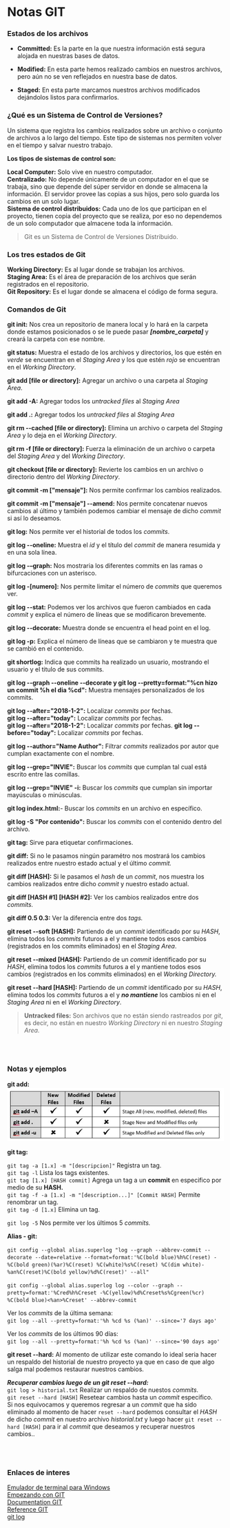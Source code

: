 # Notas GIT

### Estados de los archivos ###

- **Committed:** Es la parte en la que nuestra información está segura alojada en nuestras bases de datos.

- **Modified:** En esta parte hemos realizado cambios en nuestros archivos, pero aún no se ven reflejados en nuestra base de datos.

- **Staged:** En esta parte marcamos nuestros archivos modificados dejándolos listos para confirmarlos.


### ¿Qué es un Sistema de Control de Versiones? ###

Un sistema que registra los cambios realizados sobre un archivo o conjunto de archivos a lo largo del tiempo. Este tipo de sistemas nos permiten volver en el tiempo y salvar nuestro trabajo. <br>

**Los tipos de sistemas de control son:**

**Local Computer:** Solo vive en nuestro computador. <br>
**Centralizado:** No depende únicamente de un computador en el que se trabaja, sino que depende del súper servidor en donde se almacena la información. El servidor provee las copias a sus hijos, pero solo guarda los cambios en un solo lugar. <br>
**Sistema de control distribuidos:** Cada uno de los que participan en el proyecto, tienen copia del proyecto que se realiza, por eso no dependemos de un solo computador que almacene toda la información.

> Git es un Sistema de Control de Versiones Distribuido.


### Los tres estados de Git ###

**Working Directory:** Es al lugar donde se trabajan los archivos. <br>
**Staging Area:** Es el área de preparación de los archivos que serán registrados en el repositorio. <br>
**Git Repository:** Es el lugar donde se almacena el código de forma segura.


### Comandos de Git ###

**git init:** Nos crea un repositorio de manera local y lo hará en la carpeta donde estamos posicionados o se le puede pasar ***[nombre_carpeta]*** y creará la carpeta con ese nombre.

**git status:** Muestra el estado de los archivos y directorios, los que estén en *verde* se encuentran en el *Staging Area* y los que estén *rojo* se encuentran en el *Working Directory*.

**git add [file or directory]:** Agregar un archivo o una carpeta al *Staging Area*.

**git add -A:** Agregar todos los *untracked files* al *Staging Area*

**git add .:** Agregar todos los *untracked files* al *Staging Area*

**git rm --cached [file or directory]:** Elimina un archivo o carpeta del *Staging Area* y lo deja en el *Working Directory*.

**git rm -f [file or directory]:** Fuerza la eliminación de un archivo o carpeta del *Staging Area* y del *Working Directory*.

**git checkout [file or directory]:** Revierte los cambios en un archivo o directorio dentro del *Working Directory*.

**git commit -m ["mensaje"]:** Nos permite confirmar los cambios realizados.

**git commit -m ["mensaje"] --amend:** Nos permite concatenar nuevos cambios al último y también podemos cambiar el mensaje de dicho *commit* si así lo deseamos.

**git log:** Nos permite ver el historial de todos los *commits*.

**git log --oneline:** Muestra el *id* y el título del *commit* de manera resumida y en una sola línea.

**git log -–graph:** Nos mostraria los diferentes commits en las ramas o bifurcaciones con un asterisco.

**git log -[numero]:** Nos permite limitar el número de *commits* que queremos ver.

**git log --stat:** Podemos ver los archivos que fueron cambiados en cada *commit* y explica el número de líneas que se modificaron brevemente.

**git log --decorate:** Muestra donde se encuentra el head point en el log.

**git log -p:** Explica el número de líneas que se cambiaron y te muestra que se cambió en el contenido.

**git shortlog:** Indica que commits ha realizado un usuario, mostrando el usuario y el titulo de sus commits.

**git log --graph --oneline --decorate y
git log --pretty=format:"%cn hizo un commit %h el dia %cd":** Muestra mensajes personalizados de los commits. <br>

**git log --after="2018-1-2":** Localizar *commits* por fechas. <br>
**git log --after="today":** Localizar *commits* por fechas. <br>
**git log --after="2018-1-2":** Localizar *commits* por fechas.
**git log --before="today":** Localizar *commits* por fechas.

**git log --author="Name Author":** Filtrar *commits* realizados por autor que cumplan exactamente con el nombre.

**git log --grep="INVIE":** Buscar los *commits* que cumplan tal cual está escrito entre las comillas.

**git log --grep="INVIE" -i:** Buscar los *commits* que cumplan sin importar mayúsculas o minúsculas.

**git log index.html:**- Buscar los *commits* en un archivo en específico.

**git log -S "Por contenido":** Buscar los *commits* con el contenido dentro del archivo.

**git tag:** Sirve para etiquetar confirmaciones.

**git diff:** Si no le pasamos ningún paramétro nos mostrará los cambios realizados entre nuestro estado actual y el último *commit.*

**git diff [HASH]:** Si le pasamos el *hash* de un *commit*, nos muestra los cambios realizados entre dicho *commit* y nuestro estado actual.

**git diff [HASH #1] [HASH #2]:** Ver los cambios realizados entre dos *commits.*

**git diff 0.5 0.3:** Ver la diferencia entre dos *tags.*

**git reset --soft [HASH]:** Partiendo de un *commit* identificado por su *HASH*, elimina todos los *commits* futuros a el y mantiene todos esos cambios (registrados en los commits eliminados) en el *Staging Area*.

**git reset --mixed [HASH]:** Partiendo de un *commit* identificado por su *HASH*, elimina todos los *commits* futuros a el y mantiene todos esos cambios (registrados en los commits eliminados) en el *Working Directory.*

**git reset --hard [HASH]:** Partiendo de un *commit* identificado por su *HASH*, elimina todos los *commits* futuros a el y ***no mantiene*** los cambios ni en el *Staging Area* ni en el *Working Directory*.

> **Untracked files:** Son archivos que no están siendo rastreados por *git*, es decir, no están en nuestro *Working Directory* ni en nuestro *Staging Area.*


<br><br>

### Notas y ejemplos ###

**git add:** <br>
![git add](images/git-add.jpg)

**git tag:**

`git tag -a [1.x] -m "[descripcion]"` Registra un tag. <br>
`git tag -l` Lista los tags existentes. <br>
`git tag [1.x] [HASH commit]` Agrega un tag a un **commit** en especifico por medio de su **HASH.** <br>
`git tag -f -a [1.x] -m "[description...]" [Commit HASH]` Permite renombrar un tag. <br>
`git tag -d [1.x]` Elimina un tag.

`git log -5` Nos permite ver los últimos 5 *commits.*

**Alias - git:**

`git config --global alias.superlog "log --graph --abbrev-commit --decorate --date=relative --format=format:'%C(bold blue)%h%C(reset) - %C(bold green)(%ar)%C(reset) %C(white)%s%C(reset) %C(dim white)- %an%C(reset)%C(bold yellow)%d%C(reset)' --all"`

`git config --global alias.superlog log --color --graph --pretty=format:'%Cred%h%Creset -%C(yellow)%d%Creset%s%Cgreen(%cr) %C(bold blue)<%an>%Creset' --abbrev-commit`

Ver los *commits* de la última semana: <br>
`git log --all --pretty=format:'%h %cd %s (%an)' --since='7 days ago'`

Ver los *commits* de los últimos 90 días: <br>
`git log --all --pretty=format:'%h %cd %s (%an)' --since='90 days ago'`

**git reset --hard:** Al momento de utilizar este comando lo ideal seria hacer un respaldo del historial de nuestro proyecto ya que en caso de que algo salga mal podemos restaurar nuestros cambios.

***Recuperar cambios luego de un git reset --hard:*** <br>
`git log > historial.txt` Realizar un respaldo de nuestos *commits.* <br>
`git reset --hard [HASH]` Resetear cambios hasta un *commit* especifico. <br>
Si nos equivocamos y queremos regresar a un *commit* que ha sido eliminado al momento de hacer `reset --hard` podemos consultar el *HASH* de dicho *commit* en nuestro archivo *historial.txt* y luego hacer `git reset --hard [HASH]` para ir al *commit* que deseamos y recuperar nuestros cambios..




<br><br>

### Enlaces de interes ###

[Emulador de terminal para Windows](http://cmder.net/) <br>
[Empezando con GIT](https://git-scm.com/book/es/v1/Empezando) <br>
[Documentation GIT](https://git-scm.com/doc) <br>
[Reference GIT](https://git-scm.com/docs) <br>
[git log](https://www.git-scm.com/docs/git-log)
